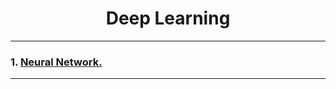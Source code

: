 <h1 align="center">Deep Learning</h1>

---

### 1. [Neural Network.](https://github.com/DarshanRokkad/Data_Science/tree/master/05_Deep_Learning/Week_21_Neural_Network)

---


